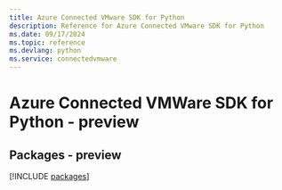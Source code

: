 ```yaml
---
title: Azure Connected VMware SDK for Python
description: Reference for Azure Connected VMware SDK for Python
ms.date: 09/17/2024
ms.topic: reference
ms.devlang: python
ms.service: connectedvmware
---
```

# Azure Connected VMWare SDK for Python - preview
## Packages - preview
[!INCLUDE [packages](connected-vmware-index.md)]